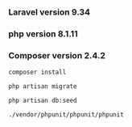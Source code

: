 ### Laravel version 9.34
### php version 8.1.11
### Composer version 2.4.2 

``` composer install ```

``` php artisan migrate ```

``` php artisan db:seed ```

``` ./vendor/phpunit/phpunit/phpunit ```
